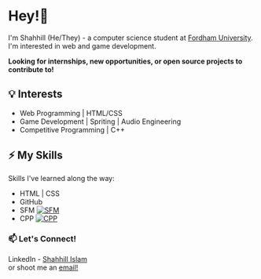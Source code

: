 # Hey!👋
I'm Shahhill (He/They) - a computer science student at [Fordham University](https://www.fordham.edu/). I'm interested in web and game development.

**Looking for internships, new opportunities, or open source projects to contribute to!**

## 💡 Interests
- Web Programming | HTML/CSS
- Game Development | Spriting | Audio Engineering
- Competitive Programming | C++

## ⚡ My Skills
Skills I've learned along the way:

- HTML | CSS
- GitHub
- SFM [![SFM](https://cdn3.emoji.gg/emojis/2852-sfm.png)](https://emoji.gg/emoji/2852-sfm)
- CPP [![CPP](https://cdn3.emoji.gg/emojis/5648-cpp.png)](https://emoji.gg/emoji/5648-cpp)

### 📫 Let's Connect!
LinkedIn - [Shahhill Islam](https://www.linkedin.com/in/shahslam)
<br> or shoot me an [email!](sislam43092@gmail.com)
